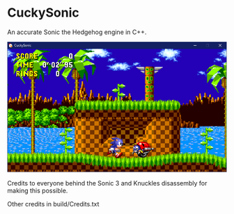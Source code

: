 # CuckySonic
An accurate Sonic the Hedgehog engine in C++.

![Screenshot](cap.png)

Credits to everyone behind the Sonic 3 and Knuckles disassembly for making this possible.

Other credits in build/Credits.txt
